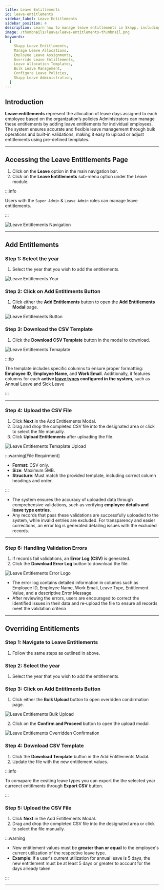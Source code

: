```yaml
---
title: Leave Entitlements
id: leave-entitlements
sidebar_label: Leave Entitlements
sidebar_position: 4
description: Learn how to manage leave entitlements in Skapp, including assigning leave allocations to employees, overriding entitlements, and configuring leave policies with ease using templates and bulk operations.
image: /thumbnails/leave/leave-entitlements-thumbnail.png
keywords:
  [
    Skapp Leave Entitlements,
    Manage Leave Allocations,
    Employee Leave Assignments,
    Override Leave Entitlements,
    Leave Allocation Templates,
    Bulk Leave Management,
    Configure Leave Policies,
    Skapp Leave Administration,
  ]
---
```


## Introduction

**Leave entitlements** represent the allocation of leave days assigned to each employee based on the organization’s policies Administrators can manage these entitlements by adding leave entitlements for individual employees. The system ensures accurate and flexible leave management through bulk operations and built-in validations, making it easy to upload or adjust entitlements using pre-defined templates.

---

## Accessing the Leave Entitlements Page

1. Click on the **Leave** option in the main navigation bar.
2. Click on the **Leave Entitlements** sub-menu option under the Leave module.

:::info

Users with the `Super Admin` & `Leave Admin` roles can manage leave entitlements.

:::

![Leave Entitlements Navigation](/leave/leave-entitlements-navigation.png)

---

## Add Entitlements

### Step 1: Select the year

1. Select the year that you wish to add the entitlements.

![Leave Entitlements Year](/leave/leave-entitlements-select-year.png)

### Step 2: Click on Add Entitlments Button

1. Click either the **Add Entitlements** button to open the **Add Entitlements Modal** page.

![Leave Entitlements Button](/leave/leave-entitlements-add-button.png)

### Step 3: Download the CSV Template

1. Click the **Download CSV Template** button in the modal to download.

![Leave Entitlements Temaplate](/leave/leave-entitlements-template.png)

:::tip

The template includes specific columns to ensure proper formatting: **Employee ID**, **Employee Name**, and **Work Email**. Additionally, it features columns for each **active **[leave types](leave-types)** configured in the system**, such as Annual Leave and Sick Leave

:::

---

### Step 4: Upload the CSV File

1. Click **Next** in the Add Entitlements Modal.
2. Drag and drop the completed CSV file into the designated area or click to select the file manually.
3. Click **Upload Entitlements** after uploading the file.

![Leave Entitlements Temaplate Upload](/leave/leave-entitlments-upload-template.png)

:::warning[File Requirment]

- **Format**: CSV only.
- **Size**: Maximum 5MB.
- **Structure**: Must match the provided template, including correct column headings and order.

:::

- The system ensures the accuracy of uploaded data through comprehensive validations, such as verifying **employee details and leave type entries**.
- Any records that pass these validations are successfully uploaded to the system, while invalid entries are excluded. For transparency and easier corrections, an error log is generated detailing issues with the excluded records.

---

### Step 6: Handling Validation Errors

1. If records fail validations, an **Error Log (CSV)** is generated.
2. Click the **Download Error Log** button to download the file.

![Leave Entitlements Error Logo](/leave/leave-entitlements-error-log.png)

- The error log contains detailed information in columns such as Employee ID, Employee Name, Work Email, Leave Type, Entitlement Value, and a descriptive Error Message.
- After reviewing the errors, users are encouraged to correct the identified issues in their data and re-upload the file to ensure all records meet the validation criteria

---

## Overriding Entitlements

### Step 1: Navigate to Leave Entitlements

1. Follow the same steps as outlined in above.

### Step 2: Select the year

1. Select the year that you wish to add the entitlements.

### Step 3: Click on Add Entitlments Button

1. Click either the **Bulk Upload** button to open overidden condirmation page.

![Leave Entitlements Bulk Upload](/leave/leave-entitlements-bulk-upload.png)

2. Click on the **Confirm and Proceed** button to open the upload modal.

![Leave Entitlements Overridden Confirmation](/leave/leave-entitlements-overridden-confirmation.png)

### Step 4: Download CSV Template

1. Click the **Download Template** button in the Add Entitlements Modal.
2. Update the file with the new entitlement values.

:::info

To comapare the exsiting leave types you can export the the selected year currenct entitlments through **Export CSV** button.

:::

### Step 5: Upload the CSV File

1. Click **Next** in the Add Entitlements Modal.
2. Drag and drop the completed CSV file into the designated area or click to select the file manually.

:::warning

- New entitlement values must be **greater than or equal** to the employee's current utilization of the respective leave type.
- **Example**: If a user's current utilization for annual leave is 5 days, the new entitlement must be at least 5 days or greater to account for the days already taken

:::

---

